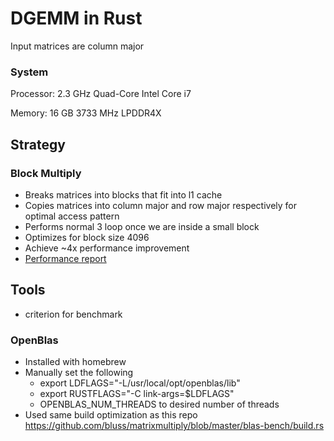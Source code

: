 # DGEMM in Rust

Input matrices are column major

### System
Processor: 2.3 GHz Quad-Core Intel Core i7

Memory: 16 GB 3733 MHz LPDDR4X

## Strategy

### Block Multiply
* Breaks matrices into blocks that fit into l1 cache
* Copies matrices into column major and row major respectively for optimal access pattern
* Performs normal 3 loop once we are inside a small block
* Optimizes for block size 4096
* Achieve ~4x performance improvement
* [Performance report](./benchmark_report/block_vs_naive.pdf)

## Tools
* criterion for benchmark

### OpenBlas 
* Installed with homebrew
* Manually set the following
  * export LDFLAGS="-L/usr/local/opt/openblas/lib"
  * export RUSTFLAGS="-C link-args=$LDFLAGS"
  * OPENBLAS_NUM_THREADS to desired number of threads
* Used same build optimization as this repo https://github.com/bluss/matrixmultiply/blob/master/blas-bench/build.rs

